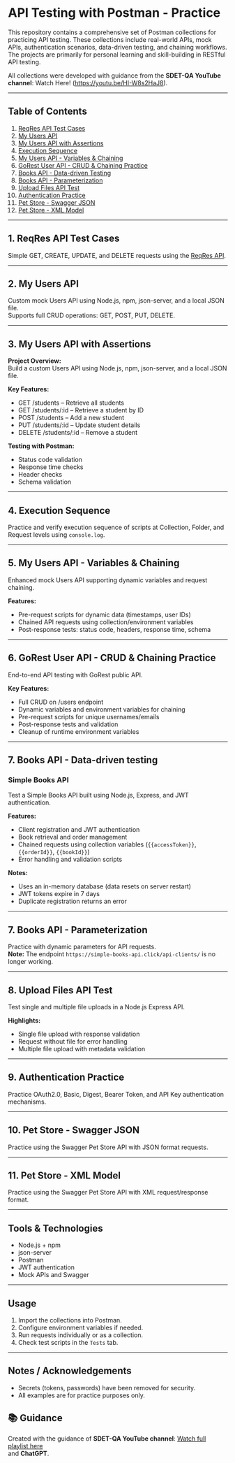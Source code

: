 # API Testing with Postman - Practice

This repository contains a comprehensive set of Postman collections for practicing API testing. These collections include real-world APIs, mock APIs, authentication scenarios, data-driven testing, and chaining workflows. The projects are primarily for personal learning and skill-building in RESTful API testing.

All collections were developed with guidance from the **SDET-QA YouTube channel**: Watch Here! (https://youtu.be/HI-W8s2HaJ8).

---

## Table of Contents

1. [ReqRes API Test Cases](#1-reqres-api-test-cases)  
2. [My Users API](#2-my-users-api)  
3. [My Users API with Assertions](#3-my-users-api-with-assertions)  
4. [Execution Sequence](#4-execution-sequence)  
5. [My Users API - Variables & Chaining](#5-my-users-api---variables--chaining)  
6. [GoRest User API - CRUD & Chaining Practice](#6-gorest-user-api---crud--chaining-practice)
7. [Books API - Data-driven Testing](#7-books-api---data-driven-testing)
7. [Books API - Parameterization](#7-books-api---parameterization)
8. [Upload Files API Test](#8-upload-files-api-test)  
9. [Authentication Practice](#9-authentication-practice)  
10. [Pet Store - Swagger JSON](#10-pet-store---swagger-json)  
11. [Pet Store - XML Model](#11-pet-store---xml-model)  

---

## 1. ReqRes API Test Cases
Simple GET, CREATE, UPDATE, and DELETE requests using the [ReqRes API](https://reqres.in/).

---

## 2. My Users API
Custom mock Users API using Node.js, npm, json-server, and a local JSON file.  
Supports full CRUD operations: GET, POST, PUT, DELETE.

---

## 3. My Users API with Assertions
**Project Overview:**  
Build a custom Users API using Node.js, npm, json-server, and a local JSON file.  

**Key Features:**  
- GET /students – Retrieve all students  
- GET /students/:id – Retrieve a student by ID  
- POST /students – Add a new student  
- PUT /students/:id – Update student details  
- DELETE /students/:id – Remove a student  

**Testing with Postman:**  
- Status code validation  
- Response time checks  
- Header checks  
- Schema validation  

---

## 4. Execution Sequence
Practice and verify execution sequence of scripts at Collection, Folder, and Request levels using `console.log`.

---

## 5. My Users API - Variables & Chaining
Enhanced mock Users API supporting dynamic variables and request chaining.  

**Features:**  
- Pre-request scripts for dynamic data (timestamps, user IDs)  
- Chained API requests using collection/environment variables  
- Post-response tests: status code, headers, response time, schema  

---

## 6. GoRest User API - CRUD & Chaining Practice
End-to-end API testing with GoRest public API.  

**Key Features:**  
- Full CRUD on /users endpoint  
- Dynamic variables and environment variables for chaining  
- Pre-request scripts for unique usernames/emails  
- Post-response tests and validation  
- Cleanup of runtime environment variables  

---
## 7. Books API - Data-driven testing
### Simple Books API
Test a Simple Books API built using Node.js, Express, and JWT authentication.  

**Features:**  
- Client registration and JWT authentication  
- Book retrieval and order management  
- Chained requests using collection variables (`{{accessToken}}`, `{{orderId}}`, `{{bookId}}`)  
- Error handling and validation scripts  

**Notes:**  
- Uses an in-memory database (data resets on server restart)  
- JWT tokens expire in 7 days  
- Duplicate registration returns an error  

---

## 7. Books API - Parameterization
Practice with dynamic parameters for API requests.  
**Note:** The endpoint `https://simple-books-api.click/api-clients/` is no longer working.

---

## 8. Upload Files API Test
Test single and multiple file uploads in a Node.js Express API.  

**Highlights:**  
- Single file upload with response validation  
- Request without file for error handling  
- Multiple file upload with metadata validation  

---

## 9. Authentication Practice
Practice OAuth2.0, Basic, Digest, Bearer Token, and API Key authentication mechanisms.

---

## 10. Pet Store - Swagger JSON
Practice using the Swagger Pet Store API with JSON format requests.

---

## 11. Pet Store - XML Model
Practice using the Swagger Pet Store API with XML request/response format.

---

## Tools & Technologies
- Node.js + npm  
- json-server  
- Postman  
- JWT authentication  
- Mock APIs and Swagger  


---

## Usage

1. Import the collections into Postman.
2. Configure environment variables if needed.
3. Run requests individually or as a collection.
4. Check test scripts in the `Tests` tab.

---

## Notes / Acknowledgements

- Secrets (tokens, passwords) have been removed for security.
- All examples are for practice purposes only.


## 📚 Guidance

Created with the guidance of **SDET-QA YouTube channel**: [Watch full playlist here](https://www.youtube.com/watch?v=vCJVFnepECc&list=PLUDwpEzHYYLuW9XEvFEJk2kqsk6HqscI4)  
and **ChatGPT**.


